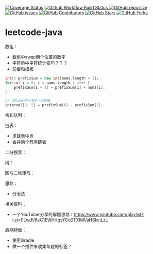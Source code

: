 <a href="https://codecov.io/gh/wangjie-fourth/leetcode-java/branch/main"><img src="https://img.shields.io/codecov/c/github/wangjie-fourth/leetcode-java/main?logo=codecov&logoColor=white" alt="Coverage Status"></a>
<a href="https://github.com/wangjie-fourth/leetcode-java/actions/workflows/build_and_test.yaml">
    <img src="https://img.shields.io/github/actions/workflow/status/wangjie-fourth/leetcode-java/build_and_test.yaml?branch=main&logo=github&logoColor=white&label=fast ci" alt="Github Workflow Build Status">
</a>
<a href="https://github.com/wangjie-fourth/leetcode-java"><img src="https://img.shields.io/github/repo-size/wangjie-fourth/leetcode-java" alt="GitHub repo size"></a>
<a href="https://github.com/wangjie-fourth/leetcode-java/issues"><img src="https://img.shields.io/github/issues/wangjie-fourth/leetcode-java" alt="GitHub issues"></a>
<a href="https://github.com/wangjie-fourth/leetcode-java/graphs/contributors"><img src="https://img.shields.io/github/contributors/wangjie-fourth/leetcode-java" alt="GitHub Contributors"></a>
<a href="https://github.com/wangjie-fourth/leetcode-java/stargazers"><img src="https://img.shields.io/github/stars/wangjie-fourth/leetcode-java" alt="GitHub Stars"></a>
<a href="https://github.com/wangjie-fourth/leetcode-java/fork"><img src="https://img.shields.io/github/forks/wangjie-fourth/leetcode-java" alt="GitHub Forks"></a>


# leetcode-java
数组：
- 数组中swap俩个位置的数字
- 字符串中字符统计技巧？？？
- 前缀和模板
```groovy
int[] prefixSum = new int[nums.length + 1];
for(int i = 0; i < nums.length ; i++) {
    prefixSum[i + 1] = prefixSum[i] + nums[i];
}

// 求nums中下标2～5的值
interval[2, 5] = prefixSum[6] - prefixSum[2];
```


栈和队列：

链表：
- 求链表中点
- 合并俩个有序链表

二分搜索：

树：

图与二维矩阵：

思路：
- 分治法

相关资料：
- 一个YouTuber分享的解题思路：https://www.youtube.com/playlist?list=PLwdV8xC1EWHrtgsYCcDTXIMVaHSlsnLzL

后期待做：
- 使用Gradle
- 做一个插件来收集每题的标签？  
